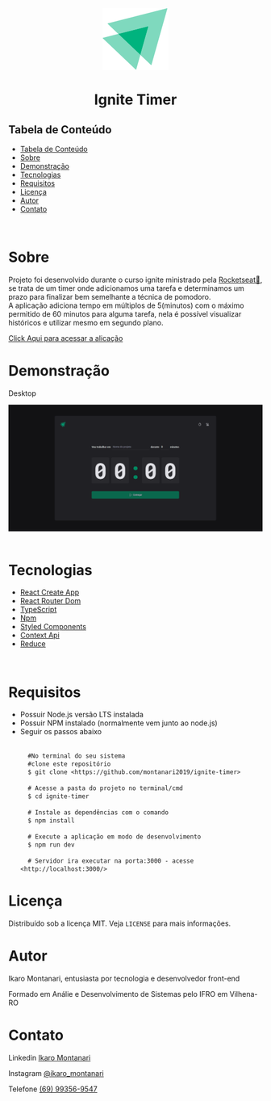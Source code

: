 
<div align="center">
    <img style="max-width: 320px " src="./public/ignite-logo.svg" />
</div>
<h1 align="center" >Ignite Timer</h1 >


<h2 style="" >Tabela de Conteúdo</h2>

<ul>
   <li><a href="#tabela">Tabela de Conteúdo</a></li>
   <li><a href="#sobre">Sobre</a></li>
   <li><a href="#demonstração">Demonstração</a></li>
   <li><a href="#tecnologias">Tecnologias</a></li>
   <li><a href="#requisitos">Requisitos</a></li>
   <li><a href="#licença">Licença</a></li>
   <li><a href="#autor">Autor</a></li>
   <li><a href="#contato">Contato</a></li>
</ul>

</br>


# Sobre
<p dir="auto">Projeto foi desenvolvido durante o curso ignite ministrado pela <a target="_blank" href="https://www.rocketseat.com.br/">Rocketseat💜</a>, se trata de um timer onde adicionamos uma tarefa e determinamos um prazo para finalizar bem semelhante a técnica de pomodoro. <br/> A aplicação adiciona tempo em múltiplos de 5(minutos) com o máximo permitido de 60 minutos para alguma tarefa, nela é possível visualizar históricos e utilizar mesmo em segundo plano.</p>

<p> <a target="_blank" href="#">Click Aqui para acessar a alicação</a> </p>


# Demonstração

<p>Desktop</p>

<img style="" src="./public/desktop_demo_timer.gif" />

</br>


</br>

# Tecnologias

<ul>
   <li>
    <a target="_blank" href="https://create-react-app.dev/">React Create App</a>
     
   </li>

   <li>
    <a target="_blank" href="https://reactrouter.com/en/main/start/overview">React Router Dom</a>
    </li>
   <li>
        <a  target="_blank"href="https://www.typescriptlang.org/">TypeScript</a>
        
   </li>
   <li>
    <a target="_blank" href="https://www.npmjs.com/">Npm</a>
    </li>

<li>
    <a target="_blank" href="https://styled-components.com/">Styled Components</a>
    </li>



<li>
    <a target="_blank" href="https://reactjs.org/docs/context.html">Context Api</a>
    </li>
    
<li>
    <a target="_blank" href="https://reactjs.org/docs/hooks-reference.html#usereducer">Reduce</a>
    </li>


    
</ul>


</br>

# Requisitos

<ul>
   <li>Possuir Node.js versão LTS instalada</li>
   <li>Possuir NPM instalado (normalmente vem junto ao node.js)</li>
   <li>Seguir os passos abaixo</li>
   
 <br/>

      #No terminal do seu sistema
      #clone este repositório
      $ git clone <https://github.com/montanari2019/ignite-timer>

      # Acesse a pasta do projeto no terminal/cmd
      $ cd ignite-timer

      # Instale as dependências com o comando
      $ npm install

      # Execute a aplicação em modo de desenvolvimento
      $ npm run dev

      # Servidor ira executar na porta:3000 - acesse <http://localhost:3000/>

</ul>

# Licença

<p dir="auto">Distribuído sob a licença MIT. Veja <code>LICENSE</code> para mais informações.</p>

# Autor

<p dir="auto">Ikaro Montanari, entusiasta por tecnologia e desenvolvedor front-end</p>
<p dir="auto">Formado em Análie e Desenvolvimento de Sistemas pelo IFRO em Vilhena-RO</p>


# Contato

<p>Linkedin <a target="_blank" href="https://www.linkedin.com/in/ikaro-montanari-5aa120208/">Ikaro Montanari</a> </p>
<p>Instagram  <a target="_blank" href="https://www.instagram.com/ikaro_montanari/">@ikaro_montanari</a> </p>
<p>Telefone <a target="_blank" href="https://api.whatsapp.com/send?phone=5569993569547&text=Ol%C3%A1%20ikaro">(69) 99356-9547</a> </p>
